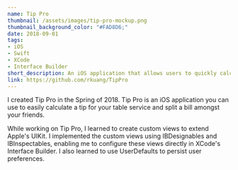 ```yaml
---
name: Tip Pro
thumbnail: /assets/images/tip-pro-mockup.png
thumbnail_background_color: "#FAD8D6;"
date: 2018-09-01
tags:
- iOS
- Swift
- XCode
- Interface Builder
short_description: An iOS application that allows users to quickly calculate an appropriate tip for their table service
link: https://github.com/rkuang/TipPro
---
```

I created Tip Pro in the Spring of 2018. Tip Pro is an iOS application you can
use to easily calculate a tip for your table service and split a bill amongst
your friends.

While working on Tip Pro, I learned to create custom views to extend Apple's
UIKit. I implemented the custom views using IBDesignables and IBInspectables,
enabling me to configure these views directly in XCode's Interface Builder. I
also learned to use UserDefaults to persist user preferences.
